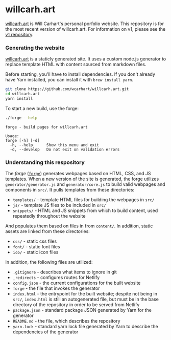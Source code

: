 # willcarh.art
[willcarh.art](https://willcarh.art) is Will Carhart's personal porfolio website. This repository is for the most recent version of willcarh.art. For information on v1, please see the [v1 repository](https://github.com/wcarhart/willcarh.art-v1).

### Generating the website
[willcarh.art](https://willcarh.art) is a staticly generated site. It uses a custom node.js generator to replace template HTML with content sourced from markdown files.

Before starting, you'll have to install dependencies. If you don't already have Yarn installed, you can install it with `brew install yarn`.
```bash
git clone https://github.com/wcarhart/willcarh.art.git
cd willcarh.art
yarn install
```
To start a new build, use the forge:
```bash
./forge --help
```
```
forge - build pages for willcarh.art

Usage:
forge [-h] [-d]
  -h, --help      Show this menu and exit
  -d, --develop   Do not exit on validation errors
```

### Understanding this respository
The _forge_ ([`forge`](https://github.com/wcarhart/willcarh.art/blob/master/forge)) generates webpages based on HTML, CSS, and JS templates. When a new version of the site is generated, the forge utilizes `generator/generator.js` and `generator/core.js` to build valid webpages and components in `src/`. It pulls templates from these directories:
* `templates/` - template HTML files for building the webpages in `src/`
* `js/` - template JS files to be included in `src/`
* `snippets/` - HTML and JS snippets from which to build content, used repeatedly throughout the website

And populates them based on files in from `content/`. In addition, static assets are linked from these directories:
* `css/` - static css files
* `font/` - static font files
* `ico/` - static icon files

In addition, the following files are utilized:
* `.gitignore` - describes what items to ignore in git
* `_redirects` - configures routes for Netlify
* `config.json` - the current configurations for the built website
* `forge` - the file that invokes the generator
* `index.html` - the entrypoint for the built website; despite not being in `src/`, `index.html` is still an autogenerated file, but must be in the base directory of the repository in order to be served from Netlify
* `package.json` - standard package JSON generated by Yarn for the generator
* `README.md` - the file, which describes the repository
* `yarn.lock` - standard yarn lock file generated by Yarn to describe the dependencies of the generator
